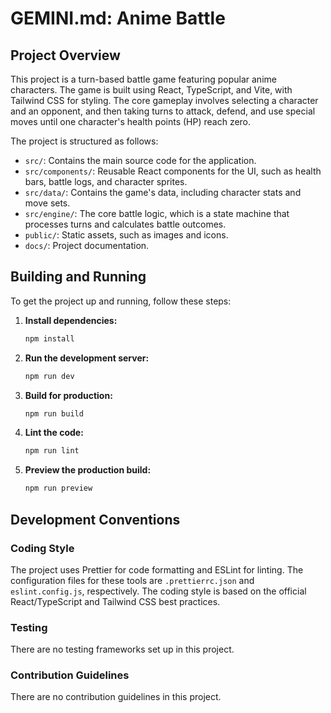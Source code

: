 # GEMINI.md: Anime Battle

## Project Overview

This project is a turn-based battle game featuring popular anime characters. The game is built using React, TypeScript, and Vite, with Tailwind CSS for styling. The core gameplay involves selecting a character and an opponent, and then taking turns to attack, defend, and use special moves until one character's health points (HP) reach zero.

The project is structured as follows:

-   `src/`: Contains the main source code for the application.
-   `src/components/`: Reusable React components for the UI, such as health bars, battle logs, and character sprites.
-   `src/data/`: Contains the game's data, including character stats and move sets.
-   `src/engine/`: The core battle logic, which is a state machine that processes turns and calculates battle outcomes.
-   `public/`: Static assets, such as images and icons.
-   `docs/`: Project documentation.

## Building and Running

To get the project up and running, follow these steps:

1.  **Install dependencies:**
    ```bash
    npm install
    ```
2.  **Run the development server:**
    ```bash
    npm run dev
    ```
3.  **Build for production:**
    ```bash
    npm run build
    ```
4.  **Lint the code:**
    ```bash
    npm run lint
    ```
5.  **Preview the production build:**
    ```bash
    npm run preview
    ```

## Development Conventions

### Coding Style

The project uses Prettier for code formatting and ESLint for linting. The configuration files for these tools are `.prettierrc.json` and `eslint.config.js`, respectively. The coding style is based on the official React/TypeScript and Tailwind CSS best practices.

### Testing

There are no testing frameworks set up in this project.

### Contribution Guidelines

There are no contribution guidelines in this project.
